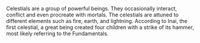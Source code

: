 Celestials are a group of powerful beings. They occasionally interact, conflict and even procreate with mortals. The celestials are attuned to different elements such as fire, earth, and lightning.
According to Inai, the first celestial, a great being created four children with a strike of its hammer, most likely referring to the Fundamentals.
